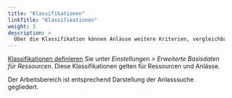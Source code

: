 ```yaml
---
title: "Klassifikationen"
linkTitle: "Klassifikationen"
weight: 3
description: >
  Über die Klassifikation können Anlässe weitere Kriterien, vergleichbar zu Tags, zugeordnet werden.
---
```

[Klassifikationen definieren](/7_Einstellungen/ErweiterteBasisdatenfuerRessourcen/Klassifikationen) Sie unter _Einstellungen > Erweiterte Basisdaten für Ressourcen_. Diese Klassifikationen gelten für Ressourcen und Anlässe.

<p> Der Arbeitsbereich ist entsprechend Darstellung der Anlasssuche gegliedert. </p>
